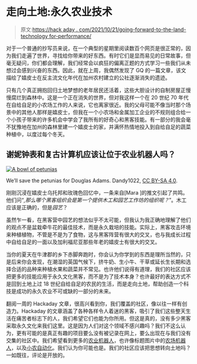 # 走向土地:永久农业技术

> 原文:[https://hack aday . com/2021/10/21/going-forward-to-the-land-technology for-performance/](https://hackaday.com/2021/10/21/going-forward-to-the-land-technology-for-permaculture/)

对于一个普通的抄写员来说，在一个典型的星期里阅读数百个网页是很正常的，因为我们走遍了世界，寻找给你带来的好东西。有时它们是显而易见的日常故事，但毫无疑问，你们都会理解，我们经常会以疯狂的偏离正题的方式学习一些我们从未想过会感到兴奋的东西。因此，就在上周，我偶然发现了 GQ 的一篇文章，该文描绘了嬉皮士在反主流文化年代在加州农村建立的公社逐渐消失的遗迹。

只有几个真正拥抱回归土地梦想的老年居民还活着，这些大胆设计的自制房屋正慢慢腐烂到森林中。这是一个正在消失的世界，但对我这样一个在 20 世纪 70 年代在自给自足的小农场工作的人来说，它也离家很近。我的父母可能不像当时那个场景中的其他人那样是嬉皮士，但我在一个小农场和金属加工企业的不规则组合给一个小孩子带来的许多机会中学会了我所有的好奇心和黑客技能。有一部分的我会毫不犹豫地在加州的森林里建一个嬉皮士的家，并满怀热情地投入到自给自足的蔬菜种植中，以度过每个冬天。

## 谢妮钟表和复古计算机应该让位于农业机器人吗？

[![A bowl of petunias](../Images/bd9883e46097b3409208631bd05f754c.png)](https://hackaday.com/wp-content/uploads/2021/09/Petunia_Petunia_×atkinsiana.jpg)

We’ll save the petunias for Douglas Adams. Dandy1022, [CC BY-SA 4.0](https://commons.wikimedia.org/wiki/File:Petunia_(Petunia_%C3%97atkinsiana).jpg).

刚刚沉浸在嬉皮士乌托邦和玫瑰色回忆中，一条来自[Mara ]的推文引起了共鸣。他们问“*,那么哪个黑客组织会是第一个提供木工和园艺工作坊的组织呢？*”。木工应该是正确的，但是*园艺*？

虽然乍一看，在黑客营中园艺的想法似乎不太可能，但我认为我正确地理解了他们的观点不是盆栽牵牛花的最佳技术，而是永久栽培的技能。实际上，黑客攻击环境来种植植物，不管是不是为了食物，这与黑客阵营有很大的交叉，也与我成长过程中自给自足的一面以及加利福尼亚那些年老的嬉皮士有很大的交叉。

当你的夏天在牛津郡的乡下赤脚奔跑时，你会认为你学到的东西是理所当然的，只是后来你会发现，在潮湿的英国气候下，挤牛奶、生小牛、干草或延长生长期和选择合适的品种来种植水果和蔬菜并不常见。也许他们说得有道理，我们的社区应该把更多的技能应用于永久文化黑客，而不是为了技术本身？也许最好的表达方式不是回到土地上过 18 世纪自给自足的农民的生活，而是走向土地，帮助创造一个科技是成功的永久农业不可或缺的一部分的未来。

翻阅一周的 Hackaday 文章，很高兴看到你，我们覆盖的社区，像以往一样有创造力。Hackaday 的文章涵盖了各种各样令人着迷的黑客，吸引了我们这些整天生活在痛苦者标志下的人，我们希望它们也能为你所用。但这是真的，没有多少黑客采取永久文化来我们这里。这是因为人们对这个领域不感兴趣吗？我们不这么认为，更有可能的是真正有趣的项目要么没有被记录在网上，要么出现在与我们没有交集的社区中。我们希望看到更多的[农业机器人](https://hackaday.com/2021/03/05/a-new-open-source-farming-robot-takes-shape/)，也许像标题图片中的[农场机器人](https://hackaday.com/2019/07/01/farmbot-unveils-new-cnc-gardening-robot-models/)，以及[小农自动化](https://hackaday.com/2021/03/14/you-too-can-be-a-railroad-baron/)。我们认为你可能也是。我们的社区应该把思想转向土地吗？一如既往，评论是开放的。